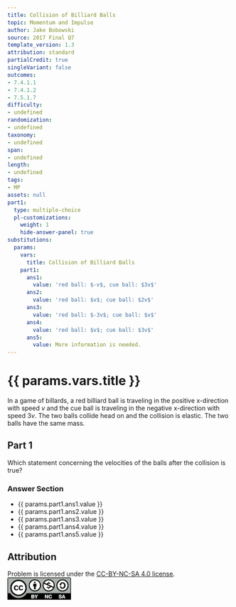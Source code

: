 ```yaml
---
title: Collision of Billiard Balls
topic: Momentum and Impulse
author: Jake Bobowski
source: 2017 Final Q7
template_version: 1.3
attribution: standard
partialCredit: true
singleVariant: false
outcomes:
- 7.4.1.1
- 7.4.1.2
- 7.5.1.7
difficulty:
- undefined
randomization:
- undefined
taxonomy:
- undefined
span:
- undefined
length:
- undefined
tags:
- MP
assets: null
part1:
  type: multiple-choice
  pl-customizations:
    weight: 1
    hide-answer-panel: true
substitutions:
  params:
    vars:
      title: Collision of Billiard Balls
    part1:
      ans1:
        value: 'red ball: $-v$, cue ball: $3v$'
      ans2:
        value: 'red ball: $v$; cue ball: $2v$'
      ans3:
        value: 'red ball: $-3v$; cue ball: $v$'
      ans4:
        value: 'red ball: $v$; cue ball: $3v$'
      ans5:
        value: More information is needed.
---
```

# {{ params.vars.title }}
In a game of billards, a red billiard ball is traveling in the positive x-direction with speed $v$ and the cue ball is traveling in the negative x-direction with speed $3v$.
The two balls collide head on and the collision is elastic.
The two balls have the same mass.

## Part 1

Which statement concerning the velocities of the balls after the collision is true?

### Answer Section

- {{ params.part1.ans1.value }}
- {{ params.part1.ans2.value }}
- {{ params.part1.ans3.value }}
- {{ params.part1.ans4.value }}
- {{ params.part1.ans5.value }}

## Attribution

Problem is licensed under the [CC-BY-NC-SA 4.0 license](https://creativecommons.org/licenses/by-nc-sa/4.0/).<br> ![The Creative Commons 4.0 license requiring attribution-BY, non-commercial-NC, and share-alike-SA license.](https://raw.githubusercontent.com/firasm/bits/master/by-nc-sa.png)